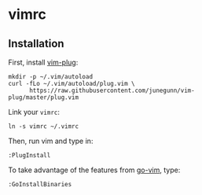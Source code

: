 vimrc
=====

Installation
------------

First, install [vim-plug](https://github.com/junegunn/vim-plug):

```
mkdir -p ~/.vim/autoload
curl -fLo ~/.vim/autoload/plug.vim \
      https://raw.githubusercontent.com/junegunn/vim-plug/master/plug.vim
```

Link your `vimrc`:

    ln -s vimrc ~/.vimrc

Then, run vim and type in:

    :PlugInstall

To take advantage of the features from [go-vim](https://github.com/fatih/vim-go), type:

    :GoInstallBinaries
